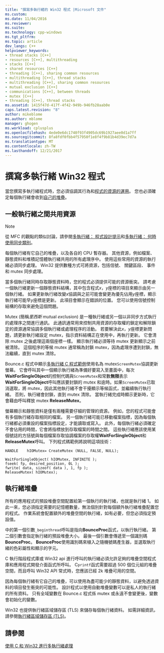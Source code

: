 ```yaml
---
title: "撰寫多執行緒的 Win32 程式 |Microsoft 文件"
ms.custom: 
ms.date: 11/04/2016
ms.reviewer: 
ms.suite: 
ms.technology: cpp-windows
ms.tgt_pltfrm: 
ms.topic: article
dev_langs: C++
helpviewer_keywords:
- thread stacks [C++]
- resources [C++], multithreading
- stacks [C++]
- shared resources [C++]
- threading [C++], sharing common resources
- multithreading [C++], thread stacks
- multithreading [C++], sharing common resources
- mutual exclusion [C++]
- communications [C++], between threads
- mutex [C++]
- threading [C++], thread stacks
ms.assetid: 1415f47d-417f-4f42-949b-946fb28aab0e
caps.latest.revision: "8"
author: mikeblome
ms.author: mblome
manager: ghogen
ms.workload: cplusplus
ms.openlocfilehash: 4ede0e6dc1740f93f4905dc69b1927aee0d1a7ff
ms.sourcegitcommit: 8fa8fdf0fbb4f57950f1e8f4f9b81b4d39ec7d7a
ms.translationtype: MT
ms.contentlocale: zh-TW
ms.lasthandoff: 12/21/2017
---
```

# <a name="writing-a-multithreaded-win32-program"></a>撰寫多執行緒 Win32 程式
當您撰寫多執行緒程式時，您必須協調其行為和[程式的資源的運用](#_core_sharing_common_resources_between_threads)。 您也必須確定每個執行緒會收到[自己的堆疊](#_core_thread_stacks)。  
  
##  <a name="_core_sharing_common_resources_between_threads"></a>一般執行緒之間共用資源  
  
> [!NOTE]
>  從 MFC 的觀點的類似討論，請參閱[多執行緒： 程式設計提示](../parallel/multithreading-programming-tips.md)和[多執行緒： 何時使用同步類別](../parallel/multithreading-when-to-use-the-synchronization-classes.md)。  
  
 每個執行緒有它自己的堆疊，以及各自的 CPU 暫存器。 其他資源，例如檔案、 靜態資料和堆積記憶體執行緒共用的所有處理序中。 使用這些常用的資源的執行緒必須同步處理。 Win32 提供數種方式可將資源，包括信號、 關鍵區段、 事件和 mutex 同步處理。  
  
 當多個執行緒同時存取靜態資料時，您的程式必須提供可能的資源衝突。 請考慮一個執行緒更新一個靜態資料結構，其中包含程式*x*，*y*座標的項目來顯示由另一個執行緒。 如果更新執行緒改變*x*協調與之前可能會變更為優先佔用*y*座標，顯示執行緒可能早*y*座標是更新。 此項目會顯示在錯誤的位置。 您可以使用信號控制結構的存取來避免這個問題。  
  
 Mutex (簡稱*里西斯 mut*ual *ex*clusion) 是一種執行緒或另一個以非同步方式執行的處理序之間進行通訊。 此通訊通常用來控制共用資源的存取權的鎖定和解除鎖定的資源通常協調多個執行緒或處理程序的活動。 若要解決此*x*，*y*座標更新問題，請更新執行緒設定 mutex，指示資料結構正在使用中，再執行更新。 它會清除 mutex 之後處理這兩個座標一樣。 顯示執行緒必須等待 mutex 更新顯示之前被清除。 這個程序的等候 mutex 通常稱為封鎖 mutex，因為處理序遭到封鎖，無法繼續，直到 mutex 清除。  
  
 Bounce.c 程式中顯示[多執行緒 C 程式範例](../parallel/sample-multithread-c-program.md)使用名為 mutex`ScreenMutex`協調更新螢幕。 它會呼叫其中一個顯示執行緒為準備好要寫入至畫面中，每次**WaitForSingleObject**的控制代碼與`ScreenMutex`和常數**無限**表示**WaitForSingleObject**呼叫應該要封鎖的 mutex 和逾時。如果`ScreenMutex`已取消選取，將 mutex，因此其他執行緒不會干擾顯示等候函式，並繼續執行執行緒。 否則，執行緒會封鎖，直到 mutex 清除。 當執行緒完成時顯示更新時，它會藉由呼叫釋放 mutex **ReleaseMutex**。  
  
 螢幕顯示和靜態資料是僅有兩種需要仔細的管理的資源。 例如，您的程式可能會有多個執行緒存取相同的檔案。 另一個執行緒可能已移動檔案指標，因為每個執行緒都必須重設的檔案指標設定，才能讀取或寫入。 此外，每個執行緒必須確定不會佔用的時間，它會將指標放到存取檔案的時間之間。 這些執行緒應該使用某個號誌的方括號與每個檔案存取協調檔案的存取權**WaitForSingleObject**和**ReleaseMutex**呼叫。 下列程式碼範例將說明這項技術：  
  
```  
HANDLE    hIOMutex= CreateMutex (NULL, FALSE, NULL);  
  
WaitForSingleObject( hIOMutex, INFINITE );  
fseek( fp, desired_position, 0L );  
fwrite( data, sizeof( data ), 1, fp );  
ReleaseMutex( hIOMutex);  
```  
  
##  <a name="_core_thread_stacks"></a>執行緒堆疊  
 所有的應用程式的預設堆疊空間配置給第一個執行的執行緒，也就是執行緒 1。 如此一來，您必須指定需要的記憶體數量，無法個別針對每個額外執行緒堆疊配置您的程式。 作業系統會配置額外的堆疊空間的執行緒，如有必要，但您必須指定預設值。  
  
 中的第一個引數`_beginthread`呼叫是指向**BounceProc**函式，以執行執行緒。 第二個引數會指定執行緒的預設堆疊大小。 最後一個引數會傳遞至一個識別碼**BounceProc**。 **BounceProc**使用識別碼來植入之隨機號碼產生器，並選取執行緒的色彩屬性和顯示的字元。  
  
 C 執行階段程式庫或 Win32 api 進行呼叫的執行緒必須允許足夠的堆疊空間程式庫和應用程式開發介面函式所呼叫。 C`printf`函式需要超過 500 個位元組的堆疊空間，而且呼叫 Win32 API 常式時，您應該已經 2k 堆疊可用的空間。  
  
 因為每個執行緒有它自己的堆疊，可以使用為盡可能少的靜態資料，以避免透過資料的項目發生衝突的可能性。 設計程式以使用自動堆疊變數可以是私人的執行緒的所有資料。 只有全域變數在 Bounce.c 程式係 mutex 或永遠不會變更後，變數會初始化的變數。  
  
 Win32 也提供執行緒區域儲存區 (TLS) 來儲存每個執行緒資料。 如需詳細資訊，請參閱[執行緒區域儲存區 (TLS)](../parallel/thread-local-storage-tls.md)。  
  
## <a name="see-also"></a>請參閱  
 [使用 C 和 Win32 進行多執行緒處理](../parallel/multithreading-with-c-and-win32.md)